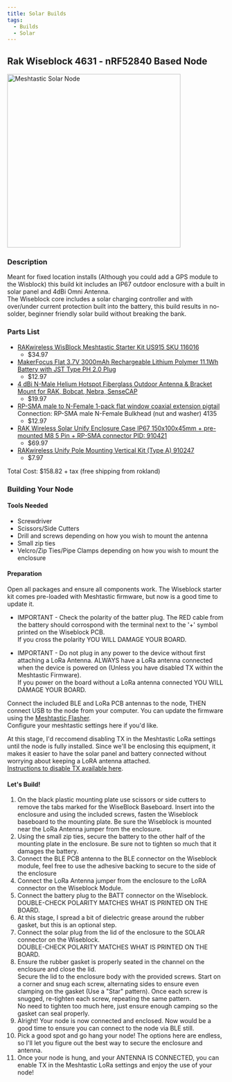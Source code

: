 ```yaml
---
title: Solar Builds
tags:
  - Builds
  - Solar
---
```


## Rak Wiseblock 4631 - nRF52840 Based Node

<!-- html here so I can re-size the image -->
<img src="https://i.imgur.com/2EcITSg.png" alt="Meshtastic Solar Node" width="400"/>

### Description

Meant for fixed location installs (Although you could add a GPS module to the Wisblock) this build kit includes an IP67 outdoor enclosure with a built in solar panel and 4dBi Omni Antenna.  
The Wiseblock core includes a solar charging controller and with over/under current protection built into the battery, this build results in no-solder, beginner friendly solar build without breaking the bank.

### Parts List

- [RAKwireless WisBlock Meshtastic Starter Kit US915 SKU 116016]
  - $34.97
- [MakerFocus Flat 3.7V 3000mAh Rechargeable Lithium Polymer 11.1Wh Battery with JST Type PH 2.0 Plug]
  - $12.97
- [4 dBi N-Male Helium Hotspot Fiberglass Outdoor Antenna & Bracket Mount for RAK, Bobcat, Nebra, SenseCAP]
  - $19.97
- [RP-SMA male to N-Female 1-pack flat window coaxial extension pigtail]  
Connection: RP-SMA male N-Female Bulkhead (nut and washer) 4135
  - $12.97
- [RAK Wireless Solar Unify Enclosure Case IP67 150x100x45mm + pre-mounted M8 5 Pin + RP-SMA connector PID: 910421]
  - $69.97
- [RAKwireless Unify Pole Mounting Vertical Kit (Type A) 910247]
  - $7.97

Total Cost: $158.82 + tax (free shipping from rokland)

### Building Your Node

#### Tools Needed

- Screwdriver
- Scissors/Side Cutters
- Drill and screws depending on how you wish to mount the antenna
- Small zip ties
- Velcro/Zip Ties/Pipe Clamps depending on how you wish to mount the enclosure

#### Preparation

Open all packages and ensure all components work. The Wiseblock starter kit comes pre-loaded with Meshtastic firmware, but now is a good time to update it.

- IMPORTANT - Check the polarity of the batter plug. The RED cable from the battery should corrospond with the terminal next to the '+' symbol printed on the Wiseblock PCB.  
If you cross the polarity YOU WILL DAMAGE YOUR BOARD.

- IMPORTANT - Do not plug in any power to the device without first attaching a LoRa Antenna. ALWAYS have a LoRa antenna connected when the device is powered on (Unless you have disabled TX within the Meshtastic Firmware).  
If you power on the board without a LoRa antenna connected YOU WILL DAMAGE YOUR BOARD.

Connect the included BLE and LoRa PCB antennas to the node, THEN connect USB to the node from your computer. You can update the firmware using the [Meshtastic Flasher](https://flasher.meshtastic.org/).  
Configure your meshtastic settings here if you'd like.

 At this stage, I'd reccomend disabling TX in the Meshtastic LoRa settings until the node is fully installed. Since we'll be enclosing this equipment, it makes it easier to have the solar panel and battery connected without worrying about keeping a LoRA antenna attached.  
 [Instructions to disable TX available here](https://meshtastic.org/docs/configuration/radio/lora/#transmit-enabled).

#### Let's Build!

 1. On the black plastic mounting plate use scissors or side cutters to remove the tabs marked for the WiseBlock Baseboard. Insert into the enclosure and using the included screws, fasten the Wiseblock baseboard to the mounting plate. Be sure the Wiseblock is mounted near the LoRa Antenna jumper from the enclosure.
 1. Using the small zip ties, secure the battery to the other half of the mounting plate in the enclosure. Be sure not to tighten so much that it damages the battery.
 1. Connect the BLE PCB antenna to the BLE connector on the Wiseblock module, feel free to use the adhesive backing to secure to the side of the enclosure
 1. Connect the LoRa Antenna jumper from the enclosure to the LoRA connector on the Wiseblock Module.
 1. Connect the battery plug to the BATT connector on the Wiseblock.  
 DOUBLE-CHECK POLARITY MATCHES WHAT IS PRINTED ON THE BOARD.
 1. At this stage, I spread a bit of dielectric grease around the rubber gasket, but this is an optional step.
 1. Connect the solar plug from the lid of the enclosure to the SOLAR connector on the Wiseblock.  
 DOUBLE-CHECK POLARITY MATCHES WHAT IS PRINTED ON THE BOARD.
 1. Ensure the rubber gasket is properly seated in the channel on the enclosure and close the lid.  
 Secure the lid to the enclosure body with the provided screws. Start on a corner and snug each screw, alternating sides to ensure even clamping on the gasket (Use a "Star" pattern). Once each screw is snugged, re-tighten each screw, repeating the same pattern.  
 No need to tighten too much here, just ensure enough camping so the gasket can seal properly.
 1. Alright! Your node is now connected and enclosed. Now would be a good time to ensure you can connect to the node via BLE still.
 1. Pick a good spot and go hang your node! The options here are endless, so I'll let you figure out the best way to secure the enclosure and antenna.
 1. Once your node is hung, and your ANTENNA IS CONNECTED, you can enable TX in the Meshtastic LoRa settings and enjoy the use of your node!

[RAKwireless WisBlock Meshtastic Starter Kit US915 SKU 116016]:<https://store.rokland.com/products/rak-wireless-wisblock-meshtastic-starter-kit?variant=40074367860819>
[MakerFocus Flat 3.7V 3000mAh Rechargeable Lithium Polymer 11.1Wh Battery with JST Type PH 2.0 Plug]:<https://store.rokland.com/products/makerfocus-flat-3-7v-3000mah-rechargeable-lithium-polymer-11-1wh-battery-with-jst-type-ph-2-0-plug?variant=41379793207379>
[4 dBi N-Male Helium Hotspot Fiberglass Outdoor Antenna & Bracket Mount for RAK, Bobcat, Nebra, SenseCAP]:<https://store.rokland.com/products/4-dbi-helium-hotspot-fiberglass-outdoor-antenna-bracket-mount-for-rak-bobcat-nebra-sensecap?variant=39426681045075>
[RP-SMA male to N-Female 1-pack flat window coaxial extension pigtail]:<https://store.rokland.com/products/rp-sma-male-to-n-female-1-pack-flat-window-coaxial-extension-pigtail-18-inch-length?variant=42259932610643>
[RAK Wireless Solar Unify Enclosure Case IP67 150x100x45mm + pre-mounted M8 5 Pin + RP-SMA connector PID: 910421]:<https://store.rokland.com/products/rak-wireless-solar-unify-enclosure-ip67-150x100x45mm-pre-mounted-m8-5-pin-rp-sma-connector-pid-910421?variant=41593246187603>
[RAKwireless Unify Pole Mounting Vertical Kit (Type A) 910247]:<https://store.rokland.com/products/rakwireless-unify-pole-mounting-vertical-kit-type-a-910247?variant=41357398966355>
